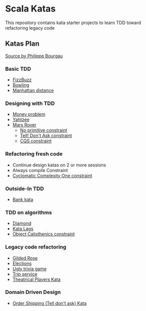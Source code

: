 # Scala Katas
This repository contains kata starter projects to learn TDD toward refactoring legacy code

## Katas Plan
[Source by Philippe Bourgau](https://philippe.bourgau.net/a-coding-dojo-exercises-plan-towards-refactoring-legacy-code/)

### Basic TDD
- [FizzBuzz](FizzBuzzKata/README.md)
- [Bowling](BowlingKata/README.md)
- [Manhattan distance](ManhattanDistanceKata/README.md)

### Designing with TDD
- [Money problem](MoneyProblemKata/README.md)
- [Yahtzee](YahtzeeKata/README.md)
- [Mars Rover](MarsRoverKata/README.md)
    - [No primitive constraint](constraints/NoPrimitive.md)
    - [Tell! Don't Ask constraint](constraints/TellDontAsk.md)
    - [CQS constraint](constraints/CQS.md)

### Refactoring fresh code
- Continue design katas on 2 or more sessions
- Always compile Constraint
- [Cyclomatic Complexity One constraint](constraints/CyclomaticComplexityOne.md)

### Outside-In TDD
- [Bank kata](BankingKata/README.md)

### TDD on algorithms
- [Diamond](DiamondKata/README.md)
- [Kata Lags](LagsKata/README.md)
- [Object Calisthenics constraint](constraints/ObjectCalisthenics.md)

### Legacy code refactoring
- [Gilded Rose](GildedRoseKata/README.md)
- [Elections](ElectionsKata/README.md)
- [Ugly trivia game](TriviaKata/README.md)
- [Trip service](TripServiceKata/README.md)
- [Theatrical Players Kata](TheatricalPlayersKata/README.md)

### Domain Driven Design
- [Order Shipping (Tell don't ask) Kata](OrderShippingKata/README.md)